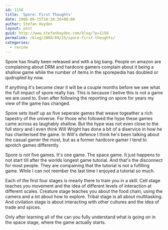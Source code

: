 ```yaml
---
id: 1158
title: 'Spore: First Thoughts'
date: 2008-09-15T10:38:20+00:00
author: Stefan Hayden
layout: post
guid: http://www.stefanhayden.com/blog/?p=1158
permalink: /blog/2008/09/15/spore-first-thoughts/
categories:
  - review
---
```

Spore has finally been released and with a big bang. People on amazon are complaining about DRM and hardcore gamers complain about it being a shallow game while the number of items in the sporepedia has doubled or qudrupled by now.

If anything it's become clear it will be a couple months before we see what the full impact of spore really has. This is because I belive this is not a game we are used to. Even after following the reporting on spore for years my view of the game has changed.

Spore sets itself up as five seperate games that weave togeather a rich tapestry of the universe. For those who followed the hype these games came across as laughably shallow. But the hype was not even close to the full story and I even think Will Wright has done a bit of a diservice in how he has chariterised the game. In Will's defence I think he's been talking about the casual gamer the most, but as a former hardcore gamer I tend to aprotch games differently.

Spore is not five games. It's one game. The space game. It just happens to not start till after the worlds longest game tutorial. And that's the disconnect for most people. They are compaining that the tutorial is not a fufilling game. While I can not reember the last time I enjoyed a tutorial so much.

Each of the first four stages is mearly there to train you in a skill. Cell stage teaches you movement and the idea of different levels of interaction at different scales. Creature stage teaches you about the food chain, using the camera and a lot about how to explore. Tribal stage is all about multitasking. And civilation stage is about interacting with other cultures and the idea of trade and spices.

Only after learning all of the can you fully understand what is going on in the space stage, where the game actually starts.